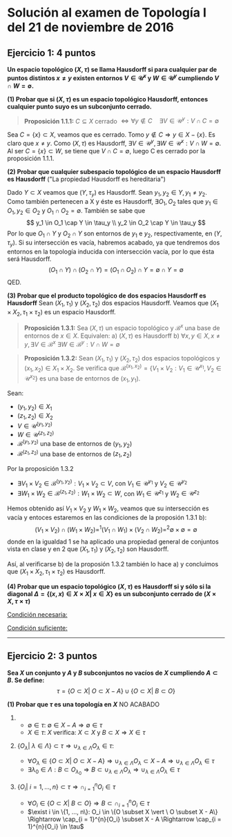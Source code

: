 # Solución al examen de Topología I del 21 de noviembre de 2016

## Ejercicio 1: 4 puntos
**Un espacio topológico $(X, \tau)$ se llama Hausdorff si para cualquier par de puntos distintos $x \neq y$ existen entornos $V \in \mathcal{U}^x$ y $W \in \mathcal{U}^y$ cumpliendo $V \cap W = \emptyset$.**

**(1) Probar que si $(X, \tau)$ es un espacio topológico Hausdorff, entonces cualquier punto suyo es un subconjunto cerrado.**

> **Proposición 1.1.1:**
$C \subseteq X$ cerrado $\Leftrightarrow \forall y \notin C \quad \exists V \in \mathcal{U}^y: V \cap C = \emptyset$

Sea $C = \{x\} \subset X$, veamos que es cerrado.
Tomo $y \notin C \Rightarrow y \in X - \{x\}$. Es claro que $x \neq y$.
Como $(X, \tau)$ es Hausdorff, $\exists V \in \mathcal{U}^y, \exists W \in \mathcal{U}^x: V \cap W = \emptyset$.
Al ser $C = \{x\} \subset W$, se tiene que $V \cap C = \emptyset$, luego C es cerrado por la proposición 1.1.1.


**(2) Probar que cualquier subespacio topológico de un espacio Hausdorff es Hausdorff** ("La propiedad Hausdorff es hereditaria")

Dado $Y \subset X$ veamos que $(Y, \tau_y)$ es Hausdorff.
Sean $y_1, y_2 \in Y, y_1 \neq y_2$. Como también pertenecen a X y éste es Hausdorff, $\exists O_1, O_2$ tales que $y_1 \in O_1, y_2 \in O_2$ y $O_1 \cap O_2 = \emptyset$.
También se sabe que
$$
y_1 \in O_1 \cap Y \in \tau_y \\
y_2 \in O_2 \cap Y \in \tau_y
$$
Por lo que $O_1 \cap Y$ y $O_2 \cap Y$ son entornos de $y_1$ e $y_2$, respectivamente, en $(Y, \tau_y)$.
Si su intersección es vacía, habremos acabado, ya que tendremos dos entornos en la topología inducida con intersección vacía, por lo que ésta será Hausdorff.
$$
(O_1 \cap Y) \cap (O_2 \cap Y) = (O_1 \cap O_2) \cap Y = \emptyset \cap Y = \emptyset
$$
QED.


**(3) Probar que el producto topológico de dos espacios Hausdorff es Hausdorff**
Sean $(X_1, \tau_1)$ y $(X_2, \tau_2)$ dos espacios Hausdorff. Veamos que $(X_1 \times X_2, \tau_1 \times \tau_2)$ es un espacio Hausdorff.

> **Proposición 1.3.1:**
Sea $(X, \tau)$ un espacio topológico y $\mathcal{B}^x$ una base de entornos de $x \in X$. Equivalen:
a)  $(X, \tau)$ es Hausdorff
b) $\forall x, y \in X, x \neq y, \exists V \in \mathcal{B}^x \ \exists W \in \mathcal{B}^y: V \cap W = \emptyset$

> **Proposición 1.3.2:**
Sean $(X_1, \tau_1)$ y $(X_2, \tau_2)$ dos espacios topológicos y $(x_1, x_2) \in X_1 \times X_2$.
Se verifica que $\mathcal{B}^{(x_1, x_2)} = \{V_1 \times V_2: V_1 \in \mathcal{U}^{x_1}, V_2 \in \mathcal{U}^{x_2}\}$ es una base de entornos de $(x_1, y_1)$.

Sean:
- $(y_1, y_2) \in X_1$
- $(z_1, z_2) \in X_2$
- $V \in \mathcal{U}^{(y_1, y_2)}$
- $W \in \mathcal{U}^{(z_1, z_2)}$
- $\mathcal{B}^{(y_1, y_2)}$ una base de entornos de $(y_1, y_2)$
- $\mathcal{B}^{(z_1, z_2)}$ una base de entornos de $(z_1, z_2)$

Por la proposición 1.3.2
- $\exists V_1 \times V_2 \in \mathcal{B}^{(y_1, y_2)}: V_1 \times V_2 \subset V$, con $V_1 \in \mathcal{U}^{y_1}$ y $V_2 \in \mathcal{U}^{y_2}$
- $\exists W_1 \times W_2 \in \mathcal{B}^{(z_1, z_2)}: W_1 \times W_2 \subset W$, con $W_1 \in \mathcal{U}^{z_1}$ y $W_2 \in \mathcal{U}^{z_2}$

Hemos obtenido así $V_1 \times V_2$ y $W_1 \times W_2$, veamos que su intersección es vacía y entoces estaremos en las condiciones de la proposión 1.3.1 b):
$$
(V_1 \times V_2) \cap (W_1 \times W_2) =^1 (V_1 \cap W_1) \times (V_2 \cap W_2) =^2 \emptyset \times \emptyset = \emptyset
$$
donde en la igualdad 1 se ha aplicado una propiedad general de conjuntos vista en clase y en 2 que $(X_1, \tau_1)$ y $(X_2, \tau_2)$ son Hausdorff.

Así, al verificarse b) de la proposión 1.3.2 también lo hace a) y concluimos que $(X_1 \times X_2, \tau_1 \times \tau_2)$ es Hausdorff.


**(4) Probar que un espacio topológico $(X, \tau)$ es Hausdorff si y sólo si la diagonal $\Delta = \{(x, x) \in X \times X \vert \ x \in X\}$ es un subconjunto cerrado de $(X \times X, \tau \times \tau)$**

<u> Condición necesaria: </u>

<u> Condición suficiente: </u>


---
## Ejercicio 2: 3 puntos
**Sea $X$ un conjunto y $A$ y $B$ subconjuntos no vacíos de $X$ cumpliendo $A \subset B$. Se define:**
$$
\tau = \{O \subset X \vert \ O \subset X - A\} \cup \{O \subset X \vert \ B \subset O\}
$$

**(1) Probar que $\tau$ es una topología en $X$**
NO ACABADO
1.  - $\emptyset \in \tau$:
      $\emptyset \in X - A \Rightarrow \emptyset \in \tau$
    - $X \in \tau$:
      $X$ verifica: $X \subset X$ y $B \subset X \Rightarrow X \in \tau$

2. $\{O_\lambda \vert \ \lambda \in \Lambda \} \subset \tau \Rightarrow \cup_{\lambda \in \Lambda}{O_\lambda} \in \tau$:
    - $\forall O_\lambda \in \{O \subset X \vert \ O \subset X - A\} \Rightarrow \cup_{\lambda \in \Lambda}{O_\lambda} \subset X - A \Rightarrow \cup_{\lambda \in \Lambda}{O_\lambda} \in \tau$
    - $\exists \lambda_0 \in \Lambda: B \subset O_{\lambda_0} \Rightarrow B \subset \cup_{\lambda \in \Lambda}{O_\lambda} \Rightarrow \cup_{\lambda \in \Lambda}{O_\lambda} \in \tau$

3.  $\{O_i \vert \ i = 1, ..., n\} \subset \tau \Rightarrow \cap_{i = 1}^{n}{O_i} \in \tau$
    - $\forall O_i \in \{O \subset X \vert \ B \subset O\} \Rightarrow B \subset \cap_{i = 1}^{n}{O_i} \in \tau$
    - $\exist i \in \{1, ..., n\}: O_i \in \{O \subset X \vert \ O \subset X - A\} \Rightarrow \cap_{i = 1}^{n}{O_i} \subset X - A \Rightarrow \cap_{i = 1}^{n}{O_i} \in \tau$
